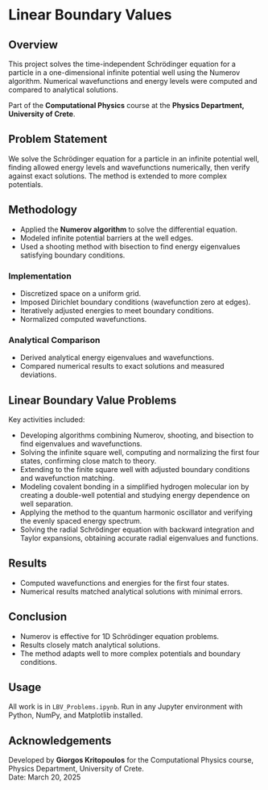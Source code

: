 # Linear Boundary Values

## Overview

This project solves the time-independent Schrödinger equation for a particle in a one-dimensional infinite potential well using the Numerov algorithm. Numerical wavefunctions and energy levels were computed and compared to analytical solutions.

Part of the **Computational Physics** course at the **Physics Department, University of Crete**.

## Problem Statement

We solve the Schrödinger equation for a particle in an infinite potential well, finding allowed energy levels and wavefunctions numerically, then verify against exact solutions. The method is extended to more complex potentials.

## Methodology

- Applied the **Numerov algorithm** to solve the differential equation.
- Modeled infinite potential barriers at the well edges.
- Used a shooting method with bisection to find energy eigenvalues satisfying boundary conditions.

### Implementation

- Discretized space on a uniform grid.
- Imposed Dirichlet boundary conditions (wavefunction zero at edges).
- Iteratively adjusted energies to meet boundary conditions.
- Normalized computed wavefunctions.

### Analytical Comparison

- Derived analytical energy eigenvalues and wavefunctions.
- Compared numerical results to exact solutions and measured deviations.

## Linear Boundary Value Problems

Key activities included:

- Developing algorithms combining Numerov, shooting, and bisection to find eigenvalues and wavefunctions.
- Solving the infinite square well, computing and normalizing the first four states, confirming close match to theory.
- Extending to the finite square well with adjusted boundary conditions and wavefunction matching.
- Modeling covalent bonding in a simplified hydrogen molecular ion by creating a double-well potential and studying energy dependence on well separation.
- Applying the method to the quantum harmonic oscillator and verifying the evenly spaced energy spectrum.
- Solving the radial Schrödinger equation with backward integration and Taylor expansions, obtaining accurate radial eigenvalues and functions.

## Results

- Computed wavefunctions and energies for the first four states.
- Numerical results matched analytical solutions with minimal errors.

## Conclusion

- Numerov is effective for 1D Schrödinger equation problems.
- Results closely match analytical solutions.
- The method adapts well to more complex potentials and boundary conditions.

## Usage

All work is in `LBV_Problems.ipynb`. Run in any Jupyter environment with Python, NumPy, and Matplotlib installed.

## Acknowledgements

Developed by **Giorgos Kritopoulos** for the Computational Physics course, Physics Department, University of Crete.  
Date: March 20, 2025
